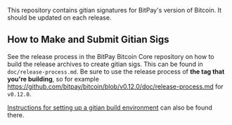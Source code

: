 This repository contains gitian signatures for BitPay's version of Bitcoin.
It should be updated on each release.

## How to Make and Submit Gitian Sigs

See the release process in the BitPay Bitcoin Core repository on how to build the
release archives to create gitian sigs. This can be found in
`doc/release-process.md`. Be sure to use the release process of **the tag that
you're building**, so for example https://github.com/bitpay/bitcoin/blob/v0.12.0/doc/release-process.md for
`v0.12.0`.

[Instructions for setting up a gitian build environment](https://github.com/bitpay/bitcoin/blob/master/doc/gitian-building.md)
can also be found there.


